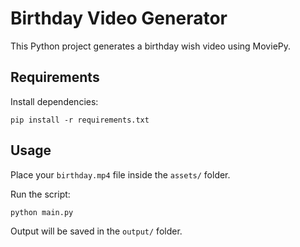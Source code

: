 
# Birthday Video Generator

This Python project generates a birthday wish video using MoviePy.

## Requirements

Install dependencies:

```
pip install -r requirements.txt
```

## Usage

Place your `birthday.mp4` file inside the `assets/` folder.

Run the script:

```
python main.py
```

Output will be saved in the `output/` folder.
